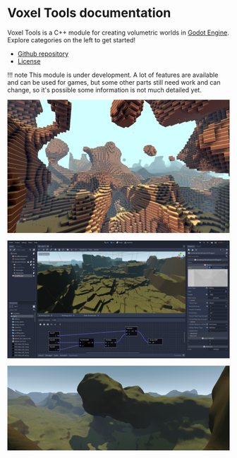 Voxel Tools documentation
============================

Voxel Tools is a C++ module for creating volumetric worlds in [Godot Engine](https://godotengine.org/).  
Explore categories on the left to get started!

- [Github repository](https://github.com/Zylann/godot_voxel)
- [License](https://github.com/Zylann/godot_voxel/blob/master/LICENSE.md)

!!! note
    This module is under development. A lot of features are available and can be used for games, but some other parts still need work and can change, so it's possible some information is not much detailed yet.

![Blocky screenshot](images/blocky_screenshot.png)

![Editor screenshot](images/graph_in_editor_with_fast_noise_lite.png)

![Smooth screenshot](images/smooth_screenshot.png)

